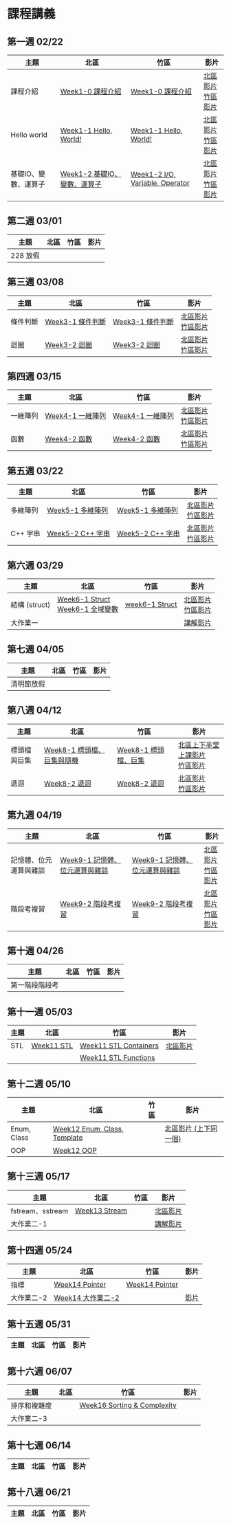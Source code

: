# 課程講義

## 第一週 02/22

| 主題         | 北區                                      | 竹區 | 影片 |
| ------------ | ----------------------------------------- | ---- | ---- |
| 課程介紹 | [Week1-0 課程介紹][tp-intro] | [Week1-0 課程介紹][hc-intro] | [北區影片][tp-intro-recording] <br> [竹區影片][hc-intro-recording] |
| Hello world | [Week1-1 Hello, World!][tp-helloworld] | [Week1-1 Hello, World!][hc-helloworld] | [北區影片][tp-helloworld-recording] <br> [竹區影片][hc-helloworld-recording] |
| 基礎IO、變數、運算子 | [Week1-2 基礎IO、變數、運算子][tp-variable] | [Week1-2 I/O, Variable, Operator][hc-variable] | [北區影片][tp-variable-recording] <br> [竹區影片][hc-variable-recording] |

[tp-intro]: https://drive.google.com/file/d/1Llp4z845Lx8HnHmsVUG1zKrcAYYQCMUG/view?usp=share_link
[tp-helloworld]: https://drive.google.com/file/d/15o-S_U6pQQ5A-bTL8X8w-FUbK0WP3SBI/view?usp=sharing
[tp-variable]: https://drive.google.com/file/d/1dx3pIq59s2c0jBNLJ4vjnZLwHYQddMh-/view?usp=sharing
[tp-intro-recording]: https://youtube.com/live/KbKICz84gFE
[tp-helloworld-recording]: https://youtu.be/w-tjrG6ZaSM
[tp-variable-recording]: https://youtube.com/live/PUlXXWOW3gw
[hc-intro]: https://drive.google.com/file/d/1L5qhJTQfWMboetna9YpVWEc3-MrdA9Bd/view?usp=sharing
[hc-helloworld]: https://drive.google.com/file/d/16Yy8iuxbFwFOuISCt3xGgkQTxk0dlEgE/view?usp=drive_link
[hc-intro-recording]: https://youtu.be/0NahfeSp1Pg
[hc-helloworld-recording]: https://youtu.be/SMe7u8Ya5SI
[hc-variable]: https://slides.com/gtcoding/sprout-2025-basis
[hc-variable-recording]: https://youtu.be/uHqwcunniOc

## 第二週 03/01

| 主題         | 北區                                      | 竹區 | 影片 |
| ------------ | ----------------------------------------- | ---- | ---- |
| 228 放假 | | | |

## 第三週 03/08

| 主題         | 北區                                      | 竹區 | 影片 |
| ------------ | ----------------------------------------- | ---- | ---- |
| 條件判斷 | [Week3-1 條件判斷][tp-conditionals] | [Week3-1 條件判斷][hc-conditionals] | [北區影片][tp-conditionals-recording] <br> [竹區影片][hc-conditionals-recording] |
| 迴圈 | [Week3-2 迴圈][tp-loop] | [Week3-2 迴圈][hc-loop] | [北區影片][tp-loop-recording] <br> [竹區影片][hc-loop-recording] |

[tp-conditionals]: https://drive.google.com/file/d/1CUE_f9AIKsvMtzSP-zRseLhZctFtC6G2/view?usp=sharing
[tp-loop]: https://slides.com/rain0130/loop_sprout_c2025
[tp-conditionals-recording]: https://youtube.com/live/VSiH6nMZeAI
[tp-loop-recording]: https://youtube.com/live/fBirgjacjvg
[hc-conditionals]: https://drive.google.com/file/d/10Yg1w4NDnDxNMg5CeUqjtCU0z2G6LlcW/view?usp=drive_link
[hc-loop]: https://drive.google.com/file/d/1d47yH7Xm7o12cZlxS3GkNrmE4_89OuJ5/view?usp=sharing
[hc-conditionals-recording]: https://youtu.be/UJn6mRRECBU
[hc-loop-recording]: https://youtu.be/ysFFluSFJfQ

## 第四週 03/15

| 主題         | 北區                                      | 竹區 | 影片 |
| ------------ | ----------------------------------------- | ---- | ---- |
| 一維陣列 | [Week4-1 一維陣列][tp-1DArray-and-C-Style-String] | [Week4-1 一維陣列][hc-1DArray-and-C-Style-String] |[北區影片][tp-1DArray-and-C-Style-String-recording] <br> [竹區影片][hc-1DArray-and-C-Style-String-recording] |
| 函數 | [Week4-2 函數][tp-function] | [Week4-2 函數][hc-function] |[北區影片][tp-function-recording] <br> [竹區影片][hc-function-recording] |

[tp-1DArray-and-C-Style-String]:https://drive.google.com/file/d/1Vz_HwuQTIGt1FlthfoBDd6SdRjuRsGiM/view?usp=drive_link
[tp-function]: https://drive.google.com/file/d/1rcB4U6jWVtVpbnlycv4oSKlDOUyYURUd/view?usp=sharing
[tp-1DArray-and-C-Style-String-recording]: https://www.youtube.com/live/l3AQEv5y3CA
[tp-function-recording]: https://youtube.com/live/1x0TMT69wIQ
[hc-1DArray-and-C-Style-String]: https://drive.google.com/file/d/1IZxH_ZwCMyrbFLrRPfa3fdQvia_fZLpW/view?usp=drive_link
[hc-function]: https://drive.google.com/file/d/1pDKno34jk8m0yid9vJVaDZOB_vhmztE-/view?usp=drive_link
[hc-1DArray-and-C-Style-String-recording]: https://youtu.be/dURFgvLSWyA
[hc-function-recording]: https://youtu.be/eBK5RK9MxwQ

## 第五週 03/22

| 主題         | 北區                                      | 竹區 | 影片 |
| ------------ | ----------------------------------------- | ---- | ---- |
|多維陣列| [Week5-1 多維陣列][tp-nd-array] | [Week5-1 多維陣列][hc-nd-array] | [北區影片][tp-nd-array-recording] <br> [竹區影片][hc-nd-array-recording] |
|C++ 字串|[Week5-2 C++ 字串][tp-c++-string]| [Week5-2 C++ 字串][hc-c++-string] | [北區影片][tp-c++-string-recording] <br> [竹區影片][hc-c++-string-recording] |

[tp-nd-array]: https://drive.google.com/file/d/1meAq7SdteN8Q_UtIDpou9np_WHxbYvOd/view?usp=drive_link
[tp-c++-string]: https://drive.google.com/file/d/19MEIkhvBvUpcU2ZqmKLA0V8ZAx8U0tC7/view?usp=drive_link
[hc-nd-array]: https://drive.google.com/file/d/188mkOuiJJQ8dLBwpv_nj_nOof_tIAs0O/view?usp=drive_link
[hc-c++-string]: https://drive.google.com/file/d/10I1Lo2HkV7TZ5PpbtWXLBidrgKSWc_Oc/view?usp=drive_link
[tp-nd-array-recording]: https://youtu.be/nSwjLhHqJIs
[tp-c++-string-recording]: https://youtube.com/live/fjvPaRj98IY?feature=share
[hc-nd-array-recording]: https://youtu.be/47WpkUyIS_g
[hc-c++-string-recording]: https://youtu.be/_T76eAGNXXs

## 第六週 03/29

| 主題         | 北區                                      | 竹區 | 影片 |
| ------------ | ----------------------------------------- | ---- | ---- |
|結構 (struct)|[Week6-1 Struct][tp-struct] <br> [Week6-1 全域變數][tp-global-variable]| [week6-1 Struct][hc-struct] | [北區影片][tp-struct-recording] <br> [竹區影片][hc-struct-recording]|
|大作業一| | | [講解影片][project-1-video] |

[tp-struct]: https://drive.google.com/file/d/1zUPFGywaRIFiyZ69rsiQtlJIfApCYkt2/view?usp=drive_link
[tp-global-variable]: https://drive.google.com/file/d/1RemI5y7IxGgzDpB2wnlZdSvZTcPWNMal/view?usp=drive_link
[hc-struct]: https://drive.google.com/file/d/1x9g-rUVfn-tu5P97ue4c36kQYALGLNPn/view?usp=sharing
[tp-struct-recording]: https://youtube.com/live/5gAWfXs2dvI
[project-1-video]: https://youtube.com/live/bNmvEtJyuCc
[hc-struct-recording]: https://youtu.be/5xrS9ZElrpE

## 第七週 04/05

| 主題         | 北區                                      | 竹區 | 影片 |
| ------------ | ----------------------------------------- | ---- | ---- |
| 清明節放假 | | | |

## 第八週 04/12

| 主題     | 北區            | 竹區 | 影片 |
| -------- | --------------- | ---- | ---- |
|標頭檔與巨集| [Week8-1 標頭檔、巨集與隨機][tp-headerfile&macro] | [Week8-1 標頭檔、巨集][hc-headerfile&macro] | [北區上下半堂上課影片][tp-headerfile&macro-recording] <br> [竹區影片][hc-headerfile&macro-recording]|
|遞迴| [Week8-2 遞迴][tp-recursion] | [Week8-2 遞迴][hc-recursion] | [北區影片][tp-recursion-recording] <br> [竹區影片][hc-recursion-recording]|

[tp-headerfile&macro]: https://drive.google.com/file/d/1nVQ0ivsWDjN73bGeI0VMYH5JdKM6r4dW/view?usp=drive_link
[tp-headerfile&macro-recording]: https://youtube.com/live/zKQSOkca2gk
[tp-recursion]: https://drive.google.com/file/d/1NLmzjxkY_I8BLhvyXrM6BZamfEKrWtYP/view?usp=drive_link
[tp-recursion-recording]: https://www.youtube.com/watch?v=IYPtqCiziNo
[hc-headerfile&macro]: https://drive.google.com/file/d/13T0ObBsBj_LrbBgCL9Kq04Fx2orTptyu/view?usp=drive_link
[hc-headerfile&macro-recording]: https://youtu.be/nAItyUfpD2M
[hc-recursion]: https://drive.google.com/file/d/1AfGzhKDAYC4h-tYyc0q1vqbw9YwEimFn/view?usp=sharing
[hc-recursion-recording]: https://youtu.be/-h1cF6joHd0

## 第九週 04/19

| 主題     | 北區            | 竹區 | 影片 |
| -------- | --------------- | ---- | ---- |
|記憶體、位元運算與雜談 | [Week9-1 記憶體、位元運算與雜談][tp-memory] | [Week9-1 記憶體、位元運算與雜談][hc-memory] | [北區影片][tp-memory-recording] <br> [竹區影片][hc-memory-recording]|
| 階段考複習| [Week9-2 階段考複習][tp-review]| [Week9-2 階段考複習][hc-review] | [北區影片][tp-review-recording] <br> [竹區影片][hc-review-recording]|

[tp-review]: https://drive.google.com/file/d/1GWtORvU8PJYoTanFIw2LdhupW4GbRSki/view?usp=sharing
[tp-memory]: https://slides.com/rain0130/memory_bits_others_sprout_c2025
[hc-review]: https://drive.google.com/file/d/1-Ms_sg9xydAHuWd0ic2Bms1aQmnZ9Juq/view?usp=sharing
[hc-memory]: https://drive.google.com/file/d/1LMRln6X8yVwvT0vsx1OVKZKFpCTB_keZ/view?usp=sharing
[tp-memory-recording]: https://www.youtube.com/live/ajQy-70R-CM?feature=shared
[tp-review-recording]: https://youtube.com/live/fpnUCYzMhYk
[hc-memory-recording]: https://youtu.be/0wke_wlnhSg
[hc-review-recording]: https://youtu.be/gqamgEdifho

## 第十週 04/26

| 主題     | 北區            | 竹區 | 影片 |
| -------- | --------------- | ---- | ---- |
| 第一階段階段考 | | | |

## 第十一週 05/03

| 主題     | 北區            | 竹區 | 影片 |
| -------- | --------------- | ---- | ---- |
| STL | [Week11 STL][tp-stl] | [Week11 STL Containers][hc-stl-containers] | [北區影片][tp-stl-recording] |
|     |                      | [Week11 STL Functions][hc-stl-functions] | |

[tp-stl]: https://drive.google.com/file/d/17_XZpFBCBDylMn-iTqIgGFSZV33xg4eU/view
[hc-stl-containers]: https://slides.com/gtcoding/sprout-2025-stl-containers
[hc-stl-functions]: https://slides.com/gtcoding/sprout-2025-stl-functions
[tp-stl-recording]: https://youtube.com/live/l4nchSBP-SU

## 第十二週 05/10

| 主題     | 北區            | 竹區 | 影片 |
| -------- | --------------- | ---- | ---- |
| Enum, Class | [Week12 Enum, Class, Template][tp-class] | | [北區影片 (上下同一個)][tp-wk12-recording] |
| OOP   | [Week12 OOP][tp-oop] | | |

[tp-class]: https://drive.google.com/file/d/1Y4q9gMluAUndZaeyvEdc7ECqx-C7hJ5R/view?usp=sharing
[tp-oop]: https://drive.google.com/file/d/1liMVfDn16KpV06mxbFEF52ucwLztdDiy/view?usp=sharing
[tp-wk12-recording]: https://www.youtube.com/watch?v=ODdZcxog7-Y

## 第十三週 05/17

| 主題     | 北區            | 竹區 | 影片 |
| -------- | --------------- | ---- | ---- |
|fstream、sstream| [Week13 Stream][tp-stream] | | [北區影片][tp-stream-recording] |
|大作業二-1| | | [講解影片][project2-part1-recording] |

[tp-stream]: https://drive.google.com/file/d/1ddqNyg1amnmZkwZEqhA_mZQyeQO4vb2s/view?usp=drive_link
[tp-stream-recording]: https://www.youtube.com/live/vPHdgikBRLY
[project2-part1-recording]: https://www.youtube.com/watch?v=UnMncpwgxdE

## 第十四週 05/24

| 主題     | 北區            | 竹區 | 影片 |
| -------- | --------------- | ---- | ---- |
| 指標    | [Week14 Pointer][tp-pointer] | [Week14 Pointer][hc-pointer] | |
| 大作業二-2 | [Week14 大作業二-2][project2-part2] | | [影片][project2-part2-recording] |

[tp-pointer]: https://slides.com/rain0130/pointer_sprout_c2025
[hc-pointer]: https://drive.google.com/file/d/1FSDUKXxBdNaJRtwerXzW7R6DjqYm8o6x/view?usp=sharing
[project2-part2]: https://drive.google.com/file/d/18VUkvRGC8uBFKGlam5KcNV1yh2pTDyAv/view?usp=sharing
[project2-part2-recording]: https://www.youtube.com/live/iLmSdCCrqEo

## 第十五週 05/31

| 主題     | 北區            | 竹區 | 影片 |
| -------- | --------------- | ---- | ---- |

## 第十六週 06/07

| 主題     | 北區            | 竹區 | 影片 |
| -------- | --------------- | ---- | ---- |
| 排序和複雜度|  | [Week16 Sorting & Complexity][hc-sorting] | |
| 大作業二-3 |  | | |

[hc-sorting]: https://drive.google.com/file/d/108_8gwQdZeEp45RLtzkIQbdrpesTd152/view?usp=sharing

## 第十七週 06/14

| 主題     | 北區            | 竹區 | 影片 |
| -------- | --------------- | ---- | ---- |

## 第十八週 06/21

| 主題     | 北區            | 竹區 | 影片 |
| -------- | --------------- | ---- | ---- |
